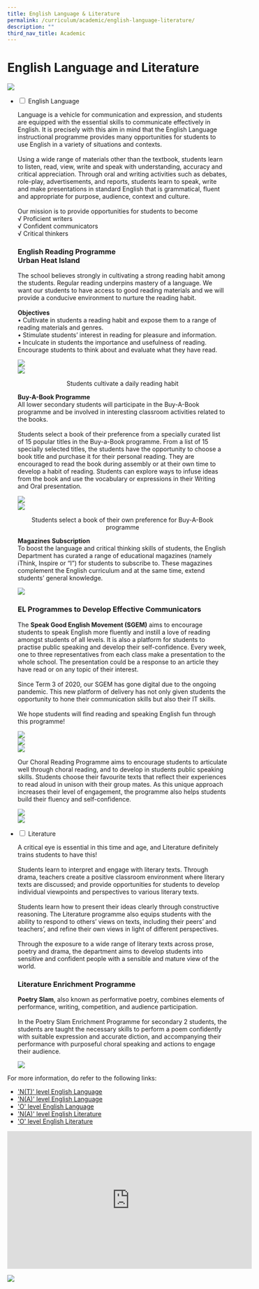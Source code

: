 ```yaml
---
title: English Language & Literature
permalink: /curriculum/academic/english-language-literature/
description: ""
third_nav_title: Academic
---
```

# **English Language and Literature**

![](/images/English-Language-N-Literature-2048x1463.jpg)






<ul class="jekyllcodex_accordion">
  <li>
    <input type="checkbox" id="accordion1">
    <label for="accordion1">English Language</label>
    <div>
			<p>Language is a vehicle for communication and expression, and students are equipped with the essential skills to communicate effectively in English. It is precisely with this aim in mind that the English Language instructional programme provides many opportunities for students to use English in a variety of situations and contexts.<br><br>Using a wide range of materials other than the textbook, students learn to listen, read, view, write and speak with understanding, accuracy and critical appreciation. Through oral and writing activities such as debates, role-play, advertisements, and reports, students learn to speak, write and make presentations in standard English that is grammatical, fluent and appropriate for purpose, audience, context and culture.<br><br>Our mission is to provide opportunities for students to become<br>√   Proficient writers<br>√   Confident communicators<br>√   Critical thinkers
			<p><h3>English Reading Programme<br>Urban Heat Island</h3></p>
			<p>The school believes strongly in cultivating a strong reading habit among the students.  Regular reading underpins mastery of a language. We want our students to have access to good reading materials and we will provide a conducive environment to nurture the reading habit.<br><br><b>Objectives</b><br> • Cultivate in students a reading habit and expose them to a range of reading materials and genres.<br> • Stimulate students’ interest in reading for pleasure and information.<br> • Inculcate in students the importance and usefulness of reading.
Encourage students to think about and evaluate what they have read.</p>
			<p><img src="/images/b-e1581293936471-1024x561.jpg"><br><img src="/images/Photo-2-Reading-daily-1024x498.jpg"><center>Students cultivate a daily reading habit</center></p>
		<p><b>Buy-A-Book Programme</b><br>All lower secondary students will participate in the Buy-A-Book programme and be involved in interesting classroom activities related to the books.<br><br>Students select a book of their preference from a specially curated list of 15 popular titles in the Buy-a-Book programme.  From a list of 15 specially selected titles, the students have the opportunity to choose a book title and purchase it for their personal reading. They are encouraged to read the book during assembly or at their own time to develop a habit of reading.  Students can explore ways to infuse ideas from the book and use the vocabulary or expressions in their Writing and Oral presentation.</p>
		<p><img src="/images/c-1024x570.jpg"><br><img src="/images/d-1024x600.jpg"><center>Students select a book of their own preference for Buy-A-Book programme</center></p>
		<p><b>Magazines Subscription</b><br>To boost the language and critical thinking skills of students, the English Department has curated a range of educational magazines (namely iThink, Inspire or “I”) for students to subscribe to. These magazines complement the English curriculum and at the same time, extend students’ general knowledge.</p>
		<p><img src="/images/Photo-3-Variety-of-books-and-magazines-1024x498.jpg"></p>
		<p><h3>EL Programmes to Develop Effective Communicators</h3></p>
		<p>The <b>Speak Good English Movement (SGEM)</b> aims to encourage students to speak English more fluently and instill a love of reading amongst students of all levels. It is also a platform for students to practise public speaking and develop their self-confidence. Every week, one to three representatives from each class make a presentation to the whole school. The presentation could be a response to an article they have read or on any topic of their interest.<br><br>Since Term 3 of 2020, our SGEM has gone digital due to the ongoing pandemic. This new platform of delivery has not only given students the opportunity to hone their communication skills but also their IT skills.<br><br>We hope students will find reading and speaking English fun through this programme!
	<p><img src="/images/2021D-1024x640.jpg"><br><img src="/images/2021C-1024x683.png"><br><img src="/images/2021B-1024x657.png"></p>
	<p>Our Choral Reading Programme aims to encourage students to articulate well through choral reading, and to develop in students public speaking skills. Students choose their favourite texts that reflect their experiences to read aloud in unison with their group mates. As this unique approach increases their level of engagement, the programme also helps students build their fluency and self-confidence.</p>
	<p><img src="/images/Photo-4-Chorale-reading-1024x497.jpg"><br><img src="/images/2021A-1024x649.jpg"></p>
    </div>
	</li>
	  <li>
    <input type="checkbox" id="accordion2">
    <label for="accordion2">Literature</label>
    <div>
			<p>A critical eye is essential in this time and age, and Literature definitely trains students to have this!<br><br>Students learn to interpret and engage with literary texts. Through drama, teachers create a positive classroom environment where literary texts are discussed; and provide opportunities for students to develop individual viewpoints and perspectives to various literary texts.<br><br>Students learn how to present their ideas clearly through constructive reasoning. The Literature programme also equips students with the ability to respond to others’ views on texts, including their peers’ and teachers’, and refine their own views in light of different perspectives.<br><br>Through the exposure to a wide range of literary texts across prose, poetry and drama, the department aims to develop students into sensitive and confident people with a sensible and mature view of the world.</p>
			<p><h3>Literature Enrichment Programme</h3><b>Poetry Slam</b>, also known as performative poetry, combines elements of performance, writing, competition, and audience participation.<br><br>In the Poetry Slam Enrichment Programme for secondary 2 students, the students are taught the necessary skills to perform a poem confidently with suitable expression and accurate diction, and accompanying their performance with purposeful choral speaking and actions to engage their audience.</p>
			<p><img src="/images/Photo-5-Poetry-Slam.png"></p>
    </div>
	</li>
	</ul>
	
	
	
	
	
	
For more information, do refer to the following links:

*   ['N(T)' level English Language](/files/1195_y22_sy_e.pdf)
*  ['N(A)' level English Language](/files/1190_y22_sy.pdf)
*   ['O' level English Language](/files/1128_y22_sy.pdf)
*   ['N(A)' level English Literature](/files/2022_y22_sy.pdf)
*   ['O' level English Literature](/files/2065_y22_sy.pdf)












<iframe width="560" height="315" src="https://www.youtube.com/embed/hRAHdbfRaBQ" title="YouTube video player" frameborder="0" allow="accelerometer; autoplay; clipboard-write; encrypted-media; gyroscope; picture-in-picture" allowfullscreen></iframe>












![](/images/Photo-1-Staff-Collage-1024x768.jpg)